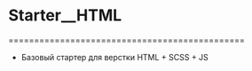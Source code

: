 # Starter\_\_HTML

==============================================

- Базовый стартер для верстки HTML + SCSS + JS
